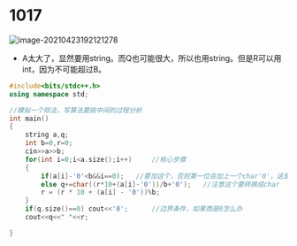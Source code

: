 # 1017

![image-20210423192121278](https://i.loli.net/2021/04/23/gY8XjRwdKhkqMmx.png)

* A太大了，显然要用string。而Q也可能很大，所以也用string。但是R可以用int，因为不可能超过B。

~~~C++
#include<bits/stdc++.h>
using namespace std;

//模拟一个除法，写算法要挑中间的过程分析
int main()
{
    string a,q;
    int b=0,r=0;
    cin>>a>>b;
    for(int i=0;i<a.size();i++)     //核心步骤
    {
        if(a[i]-'0'<b&&i==0);   //要加这个，否则第一位会加上一个char'0'，这是不需要的，只能在在商数当中存在
        else q+=char((r*10+(a[i]-'0'))/b+'0');   //注意这个要转换成char
        r = (r * 10 + (a[i] - '0'))%b;        
    }
    if(q.size()==0) cout<<'0';      //边界条件，如果商是0怎么办
    cout<<q<<" "<<r;

}
~~~

